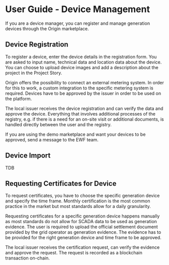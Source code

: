 # User Guide - Device Management

If you are a device manager, you can register and manage generation devices through the Origin marketplace.

## Device Registration

To register a device, enter the device details in the registration form. You are asked to input name, technical data and location data about the device. You can choose to upload device images and add a description about the project in the Project Story.

Origin offers the possibility to connect an external metering system. In order for this to work, a custom integration to the specific metering system is required. Devices have to be approved by the issuer in order to be used on the platform.

The local issuer receives the device registration and can verify the data and approve the device. Everything that involves additional processes of the registry, e.g. if there is a need for an on-site visit or additional documents, is handled directly between the user and the registry.

If you are using the demo marketplace and want your devices to be approved, send a message to the EWF team.

## Device Import

TDB

## Requesting Certificates for Device

To request certificates, you have to choose the specific generation device and specify the time frame. Monthly certification is the most common practice in the market but most standards allow for a daily granularity.

Requesting certificates for a specific generation device happens manually as most standards do not allow for SCADA data to be used as generation evidence. The user is required to upload the official settlement document provided by the grid operator as generation evidence. The evidence has to be provided for the right generation device and time frame to be approved.

The local issuer receives the certification request, can verify the evidence and approve the request. The request is recorded as a blockchain transaction on-chain.
